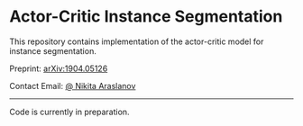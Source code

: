 # Actor-Critic Instance Segmentation

This repository contains implementation of the actor-critic model for instance segmentation.

Preprint: [arXiv:1904.05126](https://arxiv.org/abs/1904.05126)

Contact Email: [@ Nikita Araslanov](mailto:nikita.araslanov@visinf.tu-darmstadt.de)

<hr>

Code is currently in preparation.
